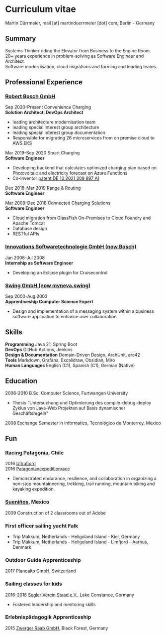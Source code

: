 # Curriculum vitae

Martin Dürrmeier, mail [at] martinduerrmeier [dot] com, Berlin - Germany

## Summary

Systems Thinker riding the Elevator from Business to the Engine Room.  
20+ years experience in problem-solving as Software Engineer and Architect.  
Software modernisation, cloud migrations and forming and leading teams.

## Professional Experience

### [Robert Bosch GmbH](https://bosch.com/)  

Sep 2020-Present Convenience Charging  
**Solution Architect, DevOps Architect**  

- leading architecture modernisation team
- leading special interest group architecture
- leading special interest group documentation
- Responsible for migrating 26 microservices from on premise cloud to AWS EKS

Mar 2019-Sep 2020 Smart Charging  
**Software Engineer**

- Developing backend that calculates optimized charging plan based on Photovoltaic and electricity forecast on Azure Functions
- Co-Inventor [patent DE 10 2021 209 897 A1](https://patentimages.storage.googleapis.com/55/a7/89/39a10aac7b8d5c/DE102021209897A1.pdf)

Dec 2018-Mar 2019 Range & Routing  
**Software Engineer**  

Mar 2009-Dec 2018 Connected Charging Solutions  
**Software Engineer**

- Cloud migration from GlassFish On-Premises to Cloud Foundry and Apache Tomcat
- Database design
- RESTful APIs

### [Innovations Softwaretechnologie GmbH (now Bosch)](https://bosch.io/)

Jan 2008-Jul 2008  
**Internship as Software Engineer**  

- Developing an Eclipse plugin for Cruisecontrol

### [Swing GmbH (now myneva.swing)](https://myneva.eu)

Sep 2000-Aug 2003  
**Apprenticeship Computer Science Expert**

- Design and implementation of a messaging system within a business software application to enhance user collaboration

## Skills

**Programming** Java 21, Spring Boot  
**DevOps** GitHub Actions, Jenkins  
**Design & Documentation** Domain-Driven Design, ArchUnit, arc42  
**Tools** Markdown, Grafana, Excalidraw, Obsidian, Miro  
**Human Languages** English (C1), Spanish (C1), German (Native)

## Education

2006-2010 B.Sc. Computer Science, Furtwangen University  

- Thesis "Untersuchung und Optimierung des compile-debug-deploy Zyklus von Java-Web Projekten auf Basis dynamischer Geschäftsregeln"

2008 Exchange Semester in Informatics, Tecnológico de Monterrey, Mexico

## Fun

### [Racing Patagonia](https://www.racingpatagonia.com/), Chile

2016 [Ultrafiord](https://ultrafiord.com)  
2016 [Patagonianexpeditionrace](https://patagonianexpeditionrace.com)

- Demonstrated endurance, resilience, and collaboration in organizing a non-stop mountaineering, trekking, trail running, mountain biking and kayaking expedition

### [Sueniños](https://sueninos.org), Mexico  

2009 Construction of 2 classrooms out of Adobe

### First officer sailing yacht Falk

- Trip Makkum, Netherlands - Heligoland Island - Kiel, Germany
- Trip Makkum, Netherlands - Heligoland Island - Limfjord - Aarhus, Denmark  

### Outdoor Guide Apprenticeship  

2017 [Planoalto GmbH](https://planoalto.ch/), Switzerland  

### Sailing classes for kids

2016-2018 [Segler Verein Staad e.V.](http://www.segler-verein-staad.de/), Lake Constance, Germany  

- Fostered leadership and mentoring skills

### Erlebnispädagogik Apprenticeship

2015 [Zwerger Raab GmbH](https://www.zwerger-raab.de/), Black Forest, Germany
